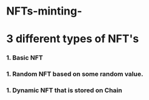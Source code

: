 # NFTs-minting-
# 3 different types of NFT's
<h3>1. Basic NFT</h3>
<h3>1. Random NFT based on some random value.</h3>
<h3>1. Dynamic NFT that is stored on Chain</h3>
